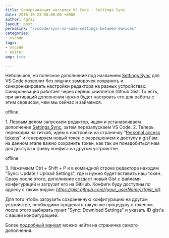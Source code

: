 ```yaml
---
title: Синхронизация настроек VS Code - Settings Sync
date: 2018-10-23 00:00:00 +0000
author: 4gray
layout: post
permalink: "/vscode/sync-vs-code-settings-between-devices"
categories:
- vscode
tags:
- vscode
- editor
amp: true

---
```

Небольшое, но полезное дополнение под названием [Settings Sync](https://marketplace.visualstudio.com/items?itemName=Shan.code-settings-sync&WT.mc_id=vscode-smashing-buhollan) для VS Code позволит без лишних заморочек сохранить и синхронизировать настройки редактора на разных устройствах. Синхронизация работает через сервис сниппетов Github Gist. То есть, при активаций дополнения нужно будет настроить его для работы с этим сервисом, чем мы сейчас и займемся.

<amp-img 
  alt="VS Code Settings Sync - иконка дополнения"
  src="{{ site.baseurl }}/forestryio/images/settings-sync-vscode.jpg" 
  width="128"
  height="128"
  layout="fixed">
  <div fallback>offline</div>
  </amp-img>

1\. Первым делом запускаем редактор, ищем и устанавливаем дополнение [Settings Sync](https://marketplace.visualstudio.com/items?itemName=Shan.code-settings-sync&WT.mc_id=vscode-smashing-buhollan), затем перезапускаем VS Code. 2. Теперь переходим на гитхаб, идем в настройки на страничку "[Personal access tokens](https://github.com/settings/tokens)" и генерируем новый токен с разрешением к доступу к gist'ам. на данном этапе важно сохранить токен, как так он понадобиться нам для доступа к файлу конфига на другом устройстве.

<amp-img 
  alt="Настройка токена на гитхаб"
  src="{{ site.baseurl }}/forestryio/images/New personal access token 2018-10-21 17-55-58.jpg" 
  width="759"
  height="658"
  layout="responsive">
  <div fallback>offline</div>
  </amp-img>

3\. Нажимаем Ctrl + Shift + P и в командной строке редактора находим "Sync: Update / Upload Settings", где и нужно будет вставить наш токен. Сразу после этого, дополнение создаст новый Gist с файлами конфигураций и загрузит его на GitHub. Конфиги буду доступны по адресу с таким видом: _https://gist.github.com/{your_userName}/{gist_id}_

Для того чтобы загрузить сохраненную конфигурацию на другом устройстве, необходимо проделать такую же процедуру с токеном, после этого выбирать пункт "Sync: Download Settings" и указать ID gist'a с вашей конфигурацией.

Более [подробный мануал](https://github.com/shanalikhan/code-settings-sync/wiki/Setup-Guide) можно найти на страничке самого дополнения.
